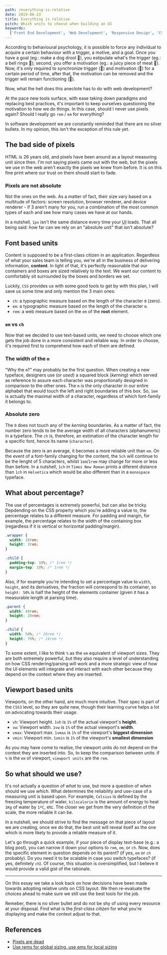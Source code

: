```yaml
---
path: /everything-is-relative
date: 2019-06-23
title: Everything is relative
pitch: Which units to choose when building an UI
keywords:
  ['Front End Development', 'Web Development', 'Responsive Design', 'CSS']
---
```


According to behavioural psychology, it is possible to force any individual to acquire a certain behaviour with a trigger, a motive, and a goal. Once you have a goal (eg.: make a dog drool 🐶), you estipulate what's the trigger (eg.: a bell rings 🔔); second, you offer a motivation (eg.: a juicy piece of meat 🥩). Now, it's only required to synchronize trigger (🔔) and motivation (🥩) for a certain period of time, after that, the motivation can be removed and the trigger will remain functioning (🐶).

Now, what the hell does this anectote has to do with web development?

At the pace new tools surface, with ease taking down paradigms and replacing best practices, it's important to keep ourselves questioning the motivation to how we do things. In this case, should I never use pixels again? Should I really go `rem` / `em` for everything?

In software development we are constantly reminded that there are no silver bullets. In my opinion, this isn't the exception of this rule yet.

## The bad side of pixels

HTML is 26 years old, and pixels have been around as a layout measuring unit since then. I'm not saying pixels came out with the web, but the pixels we use in the web aren't exactly the pixels we knew from before. It is on this fine print where our trust on them should start to fade.

### Pixels are not absolute

Not the ones on the web. As a matter of fact, their size vary based on a multitude of factors: screen resolution, browser renderer, and device renderer - if 3 aren't many for you, run a combination of the most common types of each and see how many cases we have at our hands.

In a nutshell, `1px` isn't the same distance every time your <abbr title="user interface">UI</abbr> loads. That all being said: how far can we rely on an "absolute unit" that isn't absolute?

## Font based units

Content is supposed to be a first-class citizen in an application. Regardless of what your sales team is telling you, we're all in the business of delivering information, **content**. In light of that, it's perfectly reasonable that our containers and boxes are sized relatively to the text. We want our content to comfortably sit surrounded by the boxes and borders we set.

Luckily, `CSS` provides us with some good tools to get by with this plan, I will save us some time and only mention the 3 main ones:

- `ch`: a typographic measure based on the length of the character `0` (zero).
- `em`: a typographic measure based on the length of the character `m`.
- `rem`: a web measure based on the `em` of the **root** element.

### `em` vs `ch`

Now that we decided to use text-based units, we need to choose which one gets the job done in a more consistent and reliable way. In order to choose, it's required first to comprehend how each of them are defined.

### The width of the `m`

"Why the `m`?" may probably be the first question. When creating a new typeface, designers use (or _used_) a squared block (_kerning_) which served as reference to assure each character was proportionally designed in comparison to the other ones. The `m` is the only character in our entire alphabet that would touch the left and right boundaries of this box. So, `1em` is actually the maximal width of a character, regardless of which font-family it belongs to.

### Absolute zero

The `0` does not touch any of the _kerning_ boundaries. As a matter of fact, the number zero tends to be the average width of all characters (alphanumeric) in a typeface. The `ch` is, therefore, an estimation of the character length for a specific font, hence its name (`character`).

Because the zero is an average, it becomes a more reliable unit than `em`. On the event of a font-family changing for the content, the `5ch` will continue to be the lenght of 5 characters, whilst `1em`/`1rem` may change for more or less than before. In a nutshell, `1ch` in `Times New Roman` prints a diferent distance than `1ch` in `Helvetica` which would be also different than in a `monospace` typeface.

## What about percentage?

The use of percentages is extremely powerful, but can also be tricky. Depdending on the CSS property which you're adding a value to, the percentage relates to a different measure. For padding and margin, for example, the percentage relates to the width of the containing box (regardless if it is vertical or horizontal padding/margin).

```css
.wrapper {
  width: 10rem;
  height: 3rem;
}

.child {
  padding-top: 10%; /* 1rem */
  margin-top: 10%; /* 1rem */
}
```

Also, if for example you're intending to set a percentage value to `width`, `height`, and its derivatives, the fraction will correspond to its container, so `height: 50%` is half the height of the elements container (given it has a measurable length at parsing time).

```css
.parent {
  width: 40rem;
  height: 20rem;
}

.child {
  width: 50%; /* 20rem */
  height: 70%; /* 14rem */
}
```

To some extent, I like to think `%` as the `em` equivalent of viewport sizes. They are both extremely powerful, but they also require a level of understanding on how CSS rendering/parsing will work and a more strategic view of how the UI elements will integrate and interact with each other because they depend on the context where they are inserted.

## Viewport based units

Viewports, on the other hand, are much more intuitive. Their spec is part of the `CSS3` level, so they are quite new, though their learning curve helps a lot on advocating towards their usage.

- `vh`: Viewport height. `1vh` is `1%` of the actual viewport's **height**.
- `vw`: Viewport width. `1vw` is `1%` of the actual viewport's **width**.
- `vmax`: Viewport max. `1vmax` is `1%` of the viewport's **biggest dimension**
- `vmin`: Viewport min. `1vmin` is `1%` of the viewport's **smallest dimension**

As you may have come to realise, the viewport units do not depend on the context they are inserted into. So, to keep the comparison between units: if `%` is the `em` of viewport, `viewport units` are the `rem`.

## So what should we use?

It's not actually a question of _what_ to use, but more a question of _when_ should we use _which_. What determines the reliability and use-case of a measuring unit is based upon. For example, `Celsius` is defined by the freezing temperature of water, `kilocalorie` is the amount of energy to heat `1Kg` of water by `1ºC`, etc. The closer we get from the very definition of the scale, the more reliable it can be.

In a nutshell, we should strive to find the message on that piece of layout we are creating, once we do that, the best unit will reveal itself as the one which is more likely to provide a reliable measure of it.

Let's go through a quick example, if your piece of display text-base (e.g.: a blog post), you can narrow it down your options to `rem`, `em`, or `ch`. Now, does the specific element in question depends on its parent? (if yes, `em` or `ch` probably). Do you need it to be scalable in case you switch typefaces? (if yes, definitely `ch`). Of course, this situation is oversimplified, but I believe it would provide a valid gist of the rationale.

---

On this essay we take a look back on how decisions have been made towards adopting relative units on CSS layout. We then re-evaluate the choices ahead to make sure we still use the best tools for the job.

Remeber, there is no silver bullet and do not be shy of using every resource at your disposal. Find what is the _first-class citizen_ for what you're displaying and make the context adjust to that.

## References

- [Pixels are dead](https://medium.com/@julienetienne/pixels-are-dead-faa87cd8c8b9)
- [Use rems for global sizing, use ems for local sizing](http://clagnut.com/blog/2384/)
